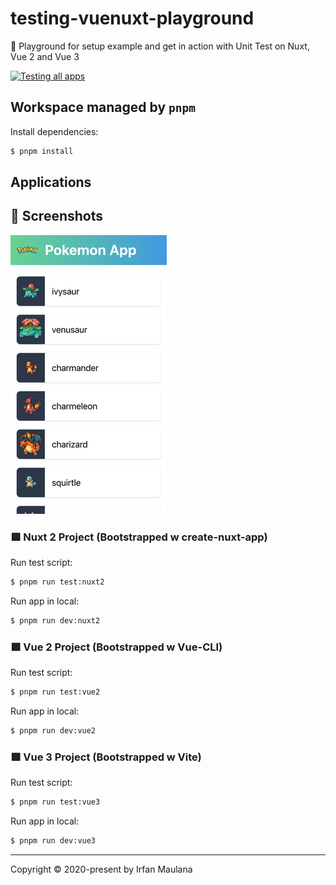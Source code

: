 # testing-vuenuxt-playground

🌻 Playground for setup example and get in action with Unit Test on Nuxt, Vue 2 and Vue 3

[![Testing all apps](https://github.com/mazipan/testing-vuenuxt-playground/actions/workflows/testing.yml/badge.svg)](https://github.com/mazipan/testing-vuenuxt-playground/actions/workflows/testing.yml)

## Workspace managed by `pnpm`

Install dependencies:

```bash
$ pnpm install
```

## Applications

## 📸 Screenshots

![Screenshot](screenshot.png)

### 🟩 Nuxt 2 Project (Bootstrapped w create-nuxt-app)

Run test script:

```bash
$ pnpm run test:nuxt2
```

Run app in local:

```bash
$ pnpm run dev:nuxt2
```

### 🟩 Vue 2 Project (Bootstrapped w Vue-CLI)

Run test script:

```bash
$ pnpm run test:vue2
```

Run app in local:

```bash
$ pnpm run dev:vue2
```

### 🟩 Vue 3 Project (Bootstrapped w Vite)

Run test script:

```bash
$ pnpm run test:vue3
```

Run app in local:

```bash
$ pnpm run dev:vue3
```

------

Copyright © 2020-present by Irfan Maulana
